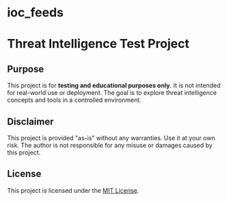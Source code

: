 # ioc_feeds
# Threat Intelligence Test Project

## Purpose
This project is for **testing and educational purposes only**. It is not intended for real-world use or deployment. The goal is to explore threat intelligence concepts and tools in a controlled environment.

## Disclaimer
This project is provided "as-is" without any warranties. Use it at your own risk. The author is not responsible for any misuse or damages caused by this project.

## License
This project is licensed under the [MIT License](LICENSE).
